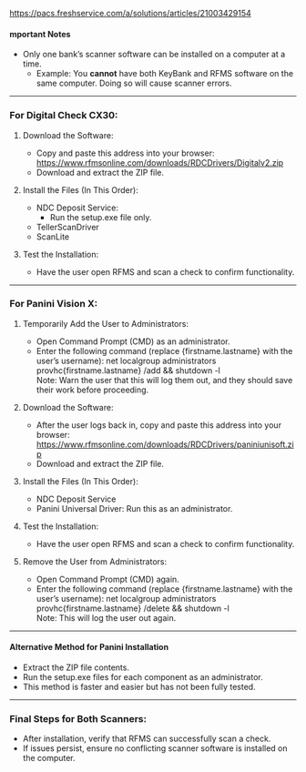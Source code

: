 https://pacs.freshservice.com/a/solutions/articles/21003429154

#### mportant Notes

- Only one bank’s scanner software can be installed on a computer at a time.
    - Example: You **cannot** have both KeyBank and RFMS software on the same computer. Doing so will cause scanner errors.

---

### For Digital Check CX30:

1. Download the Software:
    
    - Copy and paste this address into your browser:  
        https://www.rfmsonline.com/downloads/RDCDrivers/Digitalv2.zip
    - Download and extract the ZIP file.
2. Install the Files (In This Order):
    
    - NDC Deposit Service:
        - Run the setup.exe file only.
    - TellerScanDriver
    - ScanLite
3. Test the Installation:
    
    - Have the user open RFMS and scan a check to confirm functionality.

---

### For Panini Vision X:

1. Temporarily Add the User to Administrators:
    
    - Open Command Prompt (CMD) as an administrator.
    - Enter the following command (replace {firstname.lastname} with the user’s username): net localgroup administrators provhc\{firstname.lastname} /add && shutdown -l  
        Note: Warn the user that this will log them out, and they should save their work before proceeding.
2. Download the Software:
    
    - After the user logs back in, copy and paste this address into your browser:  
        https://www.rfmsonline.com/downloads/RDCDrivers/paniniunisoft.zip
    - Download and extract the ZIP file.
3. Install the Files (In This Order):
    
    - NDC Deposit Service
    - Panini Universal Driver: Run this as an administrator.
4. Test the Installation:
    
    - Have the user open RFMS and scan a check to confirm functionality.
5. Remove the User from Administrators:
    
    - Open Command Prompt (CMD) again.
    - Enter the following command (replace {firstname.lastname} with the user’s username): net localgroup administrators provhc\{firstname.lastname} /delete && shutdown -l  
        Note: This will log the user out again.

---

#### Alternative Method for Panini Installation

- Extract the ZIP file contents.
- Run the setup.exe files for each component as an administrator.
- This method is faster and easier but has not been fully tested.

---

### Final Steps for Both Scanners:

- After installation, verify that RFMS can successfully scan a check.
- If issues persist, ensure no conflicting scanner software is installed on the computer.